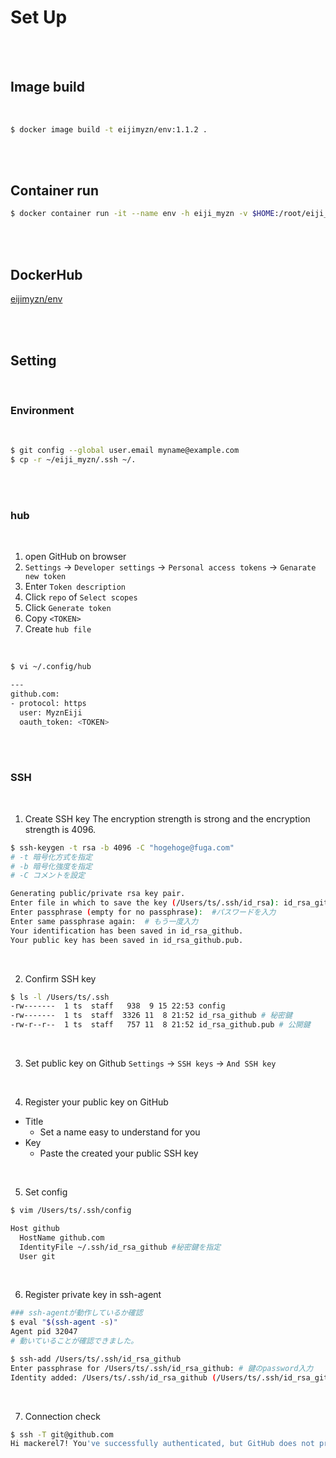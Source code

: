 # Set Up

<br />

<br />

## Image build

<br />

```bash
$ docker image build -t eijimyzn/env:1.1.2 .
```

<br />

<br />

## Container run

```bash
$ docker container run -it --name env -h eiji_myzn -v $HOME:/root/eiji_myzn  eijimyzn/env:1.1.2 /bin/bash
```

<br /><br />

## DockerHub

[eijimyzn/env](https://cloud.docker.com/repository/docker/eijimyzn/env/general)

<br /><br />



## Setting

<br />

### Environment

<br />

```bash
$ git config --global user.email myname@example.com
$ cp -r ~/eiji_myzn/.ssh ~/.
```

<br /><br />

### hub

<br />

1. open GitHub on browser
2. `Settings` → `Developer settings` → `Personal access tokens` → `Genarate new token`
3. Enter `Token description`
4. Click `repo` of `Select scopes`
5. Click `Generate token`
6. Copy `<TOKEN>`
7. Create `hub file`

<br />

```bash
$ vi ~/.config/hub
```
```bash
---
github.com:
- protocol: https
  user: MyznEiji
  oauth_token: <TOKEN>
```

<br /><br />

### SSH

<br />

1. Create SSH key
The encryption strength is strong and the encryption strength is 4096.
```bash
$ ssh-keygen -t rsa -b 4096 -C "hogehoge@fuga.com"
# -t 暗号化方式を指定
# -b 暗号化強度を指定
# -C コメントを設定 

Generating public/private rsa key pair.
Enter file in which to save the key (/Users/ts/.ssh/id_rsa): id_rsa_github # 秘密鍵の名前を指定
Enter passphrase (empty for no passphrase):  #パスワードを入力
Enter same passphrase again:  # もう一度入力
Your identification has been saved in id_rsa_github.
Your public key has been saved in id_rsa_github.pub.
```

<br />

2. Confirm SSH key

```bash
$ ls -l /Users/ts/.ssh
-rw-------  1 ts  staff   938  9 15 22:53 config
-rw-------  1 ts  staff  3326 11  8 21:52 id_rsa_github # 秘密鍵
-rw-r--r--  1 ts  staff   757 11  8 21:52 id_rsa_github.pub # 公開鍵
```

<br />

3. Set public key on Github
   `Settings` → `SSH keys` → `And SSH key`

<br />

4. Register your public key on GitHub

- Title
  - Set a name easy to understand for you 
- Key
  - Paste the created your public SSH key

<br />

5. Set config
```bash
$ vim /Users/ts/.ssh/config
```

```bash
Host github
  HostName github.com
  IdentityFile ~/.ssh/id_rsa_github #秘密鍵を指定
  User git
```

<br />



6. Register private key in ssh-agent

```bash
### ssh-agentが動作しているか確認
$ eval "$(ssh-agent -s)"
Agent pid 32047
# 動いていることが確認できました。

$ ssh-add /Users/ts/.ssh/id_rsa_github
Enter passphrase for /Users/ts/.ssh/id_rsa_github: # 鍵のpassword入力
Identity added: /Users/ts/.ssh/id_rsa_github (/Users/ts/.ssh/id_rsa_github)
```

<br />

7. Connection check

```bash
$ ssh -T git@github.com
Hi mackerel7! You've successfully authenticated, but GitHub does not provide shell access.
```
